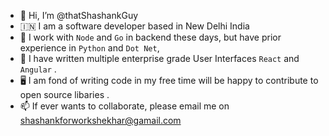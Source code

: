 - 👋 Hi, I’m @thatShashankGuy
- 🇮🇳 I am a software developer based in New Delhi India
- 🌱 I work with `Node` and `Go` in backend these days, but have prior experience in `Python` and `Dot Net`,
- 👀 I have written multiple enterprise grade User Interfaces `React` and `Angular` .  
- 🖥 I am fond of writing code in my free time will be happy to contribute to open source libaries .
- 📫 If ever wants to collaborate, please email me on shashankforworkshekhar@gamail.com

<!---
thatShashankGuy/thatShashankGuy is a ✨ special ✨ repository because its `README.md` (this file) appears on your GitHub profile.
You can click the Preview link to take a look at your changes.
--->
